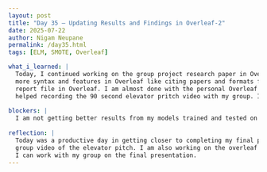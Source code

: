 ```yaml
---
layout: post
title: "Day 35 – Updating Results and Findings in Overleaf-2"
date: 2025-07-22
author: Nigam Neupane
permalink: /day35.html
tags: [ELM, SMOTE, Overleaf]

what_i_learned: |
  Today, I continued working on the group project research paper in Overleaf. I helped my team in writing our reports and findings in Overleaf and leared 
  more syntax and features in Overleaf like citing papers and formats for research papers. I also updated my results in bar graph form in the project 
  report file in Overleaf. I am almost done with the personal Overleaf report and only need to do minor adjustments by consulting with my mentors. I also 
  helped recording the 90 second elevator pritch video with my group. It turned out pretty well.
  
blockers: |
  I am not getting better results from my models trained and tested on balanced data with cross-validation.
  
reflection: |
  Today was a productive day in getting closer to completing my final project. I have already completed the project report research paper as well as the 
  group video of the elevator pitch. I am also working on the overleaf project given by CEAMLS. Once I am done with the reports and finalize the project,
  I can work with my group on the final presentation.
---
```

